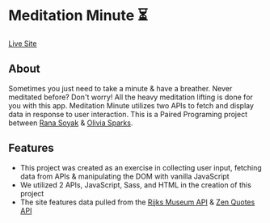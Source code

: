 # Meditation Minute ⏳
<a href="https://meditation-minute.netlify.app/">Live Site</a>

## About
Sometimes you just need to take a minute & have a breather. Never meditated before? Don't worry! All the heavy meditation lifting is done for you with this app.
Meditation Minute utilizes two APIs to fetch and display data in response to user interaction. This is a Paired Programing project between <a href="https://github.com/rselvasoyak">Rana Soyak</a> & <a href="https://github.com/itsoliviasparks">Olivia Sparks</a>.

## Features
- This project was created as an exercise in collecting user input, fetching data from APIs & manipulating the DOM with vanilla JavaScript
- We utilized 2 APIs, JavaScript, Sass, and HTML in the creation of this project
- The site features data pulled from the <a href="https://data.rijksmuseum.nl/object-metadata/api/">Rijks Museum API</a> & <a href="https://zenquotes.io">Zen Quotes API</a>
